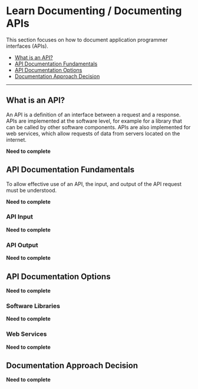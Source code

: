 # Learn Documenting / Documenting APIs #

This section focuses on how to document application programmer interfaces (APIs).

* [What is an API?](#what-is-an-api)
* [API Documentation Fundamentals](#api-documentation-fundamentals)
* [API Documentation Options](#api-documentation-options)
* [Documentation Approach Decision](#documentation-approach-decision)

----

## What is an API? ##

An API is a definition of an interface between a request and a response.
APIs are implemented at the software level, for example for a library that can be called by other software components.
APIs are also implemented for web services, which allow requests of data from servers located on the internet.

**Need to complete**

## API Documentation Fundamentals ##

To allow effective use of an API, the input, and output of the API request must be understood.

**Need to complete**

### API Input ###

**Need to complete**

### API Output ###

**Need to complete**

## API Documentation Options ##

**Need to complete**

### Software Libraries ###

**Need to complete**

### Web Services ###

**Need to complete**

## Documentation Approach Decision ##

**Need to complete**
